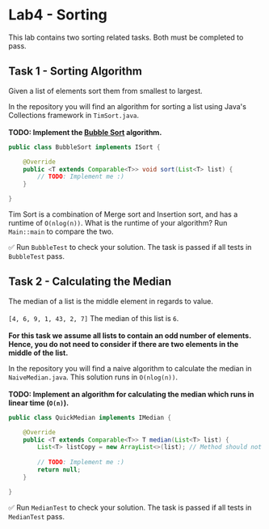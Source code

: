 # Lab4 - Sorting
This lab contains two sorting related tasks. Both must be completed to pass.

## Task 1 - Sorting Algorithm
Given a list of elements sort them from smallest to largest. 

In the repository you will find an algorithm for sorting a list using Java's Collections framework in `TimSort.java`. <br></br>
**TODO: Implement the [Bubble Sort](https://en.wikipedia.org/wiki/Bubble_sort) algorithm.**

```java
public class BubbleSort implements ISort {

    @Override
    public <T extends Comparable<T>> void sort(List<T> list) {
        // TODO: Implement me :)
    }

}
```

Tim Sort is a combination of Merge sort and Insertion sort, and has a runtime of `O(nlog(n))`. What is the runtime of your algorithm? Run `Main::main` to compare the two.

✅ Run `BubbleTest` to check your solution. The task is passed if all tests in `BubbleTest` pass.


## Task 2 - Calculating the Median
The median of a list is the middle element in regards to value. <br></br>
`[4, 6, 9, 1, 43, 2, 7]` The median of this list is `6`. <br></br>
**For this task we assume all lists to contain an odd number of elements. Hence, you do not need to consider if there are two elements in the middle of the list.**


In the repository you will find a naive algorithm to calculate the median in `NaiveMedian.java`. This solution runs in `O(nlog(n))`. <br></br>
**TODO: Implement an algorithm for calculating the median which runs in linear time (`O(n)`).**
```java
public class QuickMedian implements IMedian {

    @Override
    public <T extends Comparable<T>> T median(List<T> list) {
        List<T> listCopy = new ArrayList<>(list); // Method should not alter list
        
        // TODO: Implement me :)
        return null;
    }

}
```

✅ Run `MedianTest` to check your solution. The task is passed if all tests in `MedianTest` pass.

